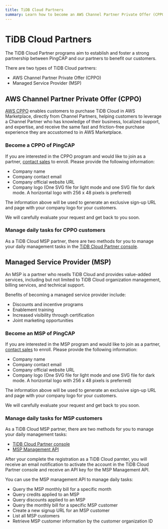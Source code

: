```yaml
---
title: TiDB Cloud Partners
summary: Learn how to become an AWS Channel Partner Private Offer (CPPO) partner and Managed Service Provider (MSP) partner.
---
```


# TiDB Cloud Partners

The TiDB Cloud Partner programs aim to establish and foster a strong partnership between PingCAP and our partners to benefit our customers. 

There are two types of TiDB Cloud partners:

- AWS Channel Partner Private Offer (CPPO)
- Managed Service Provider (MSP)

## AWS Channel Partner Private Offer (CPPO)

[AWS CPPO](https://aws.amazon.com/marketplace/features/cpprivateoffers) enables customers to purchase TiDB Cloud in AWS Marketplace, directly from Channel Partners, helping customers to leverage a Channel Partner who has knowledge of their business, localized support, and expertise, and receive the same fast and friction-free purchase experience they are accustomed to in AWS Marketplace.

### Become a CPPO of PingCAP

If you are interested in the CPPO program and would like to join as a partner, [contact sales](https://www.pingcap.com/partners/become-a-partner/) to enroll. Please provide the following information:

- Company name
- Company contact email
- Company official website URL
- Company logo (One SVG file for light mode and one SVG file for dark mode. A horizontal logo with 256 x 48 pixels is preferred)

The information above will be used to generate an exclusive sign-up URL and page with your company logo for your customers. 

We will carefully evaluate your request and get back to you soon.

### Manage daily tasks for CPPO customers

As a TiDB Cloud MSP partner, there are two methods for you to manage your daily management tasks in the [TiDB Cloud Partner console](https://partner-console.tidbcloud.com). 

## Managed Service Provider (MSP)

An MSP is a partner who resells TiDB Cloud and provides value-added services, including but not limited to TiDB Cloud organization management, billing services, and technical support.

Benefits of becoming a managed service provider include:

- Discounts and incentive programs
- Enablement training
- Increased visibility through certification
- Joint marketing opportunities

### Become an MSP of PingCAP

If you are interested in the MSP program and would like to join as a partner, [contact sales](https://www.pingcap.com/partners/become-a-partner/) to enroll. Please provide the following information:

- Company name
- Company contact email
- Company official website URL
- Company logo (One SVG file for light mode and one SVG file for dark mode. A horizontal logo with 256 x 48 pixels is preferred)

The information above will be used to generate an exclusive sign-up URL and page with your company logo for your customers. 

We will carefully evaluate your request and get back to you soon.

### Manage daily tasks for MSP customers

As a TiDB Cloud MSP partner, there are two methods for you to manage your daily management tasks:

- [TiDB Cloud Partner console](https://partner-console.tidbcloud.com)
- [MSP Management API](https://docs.pingcap.com/tidbcloud/api/v1beta1/msp)

After your complete the registration as a TiDB Cloud parnter, you will receive an email notification to activate the account in the TiDB Cloud Partner console and receive an API key for the MSP Management API. 

You can use the MSP management API to manage daily tasks:

- Query the MSP monthly bill for a specific month
- Query credits applied to an MSP 
- Query discounts applied to an MSP 
- Query the monthly bill for a specific MSP customer
- Create a new signup URL for an MSP customer
- List all MSP customers 
- Retrieve MSP customer information by the customer organization ID
